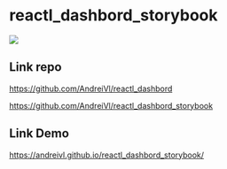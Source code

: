# reactl_dashbord_storybook

![](https://andreivl.github.io/reactl_dashbord_storybook/static/media/preview-img-dashbord-storybook.jpg)

## Link repo
https://github.com/AndreiVl/reactl_dashbord

https://github.com/AndreiVl/reactl_dashbord_storybook

## Link Demo
https://andreivl.github.io/reactl_dashbord_storybook/